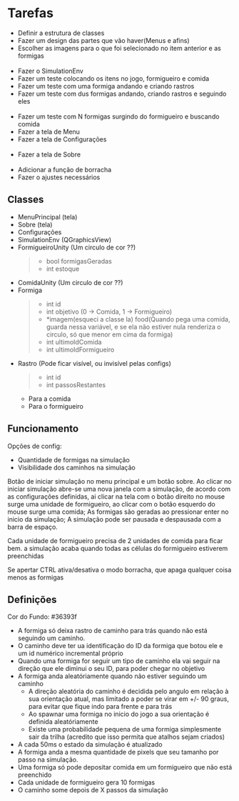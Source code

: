 # Tarefas

- Definir a estrutura de classes
- Fazer um design das partes que vão haver(Menus e afins)
- Escolher as imagens para o que foi selecionado no item anterior e as formigas</br></br>
- Fazer o SimulationEnv
- Fazer um teste colocando os itens no jogo, formigueiro e comida
- Fazer um teste com uma formiga andando e criando rastros
- Fazer um teste com dus formigas andando, criando rastros e seguindo eles</br></br>
- Fazer um teste com N formigas surgindo do formigueiro e buscando comida
- Fazer a tela de Menu
- Fazer a tela de Configurações</br></br>
- Fazer a tela de Sobre</br></br>
- Adicionar a função de borracha
- Fazer o ajustes necessários

## Classes

- MenuPrincipal (tela)
- Sobre (tela)
- Configurações
- SimulationEnv (QGraphicsView)
- FormigueiroUnity (Um circulo de cor ??)
  > - bool formigasGeradas
  > - int estoque
- ComidaUnity (Um circulo de cor ??)
- Formiga
  > - int id
  > - int objetivo (0 -> Comida, 1 -> Formigueiro)
  > - \*imagem(esqueci a classe la) food(Quando pega uma comida, guarda nessa variável, e se ela não estiver nula renderiza o circulo, só que menor em cima da formiga)
  > - int ultimoIdComida
  > - int ultimoIdFormigueiro
- Rastro (Pode ficar visível, ou invisível pelas configs)
  > - int id
  > - int passosRestantes
  - Para a comida
  - Para o formigueiro

## Funcionamento

Opções de config:

- Quantidade de formigas na simulação
- Visibilidade dos caminhos na simulação

Botão de iniciar simulação no menu principal e um botão sobre. Ao clicar no iniciar simulação abre-se uma nova janela com a simulação, de acordo com as configurações definidas, ai clicar na tela com o botão direito no mouse surge uma unidade de formigueiro, ao clicar com o botão esquerdo do mouse surge uma comida; As formigas são geradas ao pressionar enter no inicio da simulação; A simulação pode ser pausada e despausada com a barra de espaço.

Cada unidade de formigueiro precisa de 2 unidades de comida para ficar bem. a simulação acaba quando todas as células do formigueiro estiverem preenchidas

Se apertar CTRL ativa/desativa o modo borracha, que apaga qualquer coisa menos as formigas

## Definições

Cor do Fundo: #36393f

- A formiga só deixa rastro de caminho para trás quando não está seguindo um caminho.
- O caminho deve ter ua identificação do ID da formiga que botou ele e um id numérico incremental próprio
- Quando uma formiga for seguir um tipo de caminho ela vai seguir na direção que ele diminui o seu ID, para poder chegar no objetivo
- A formiga anda aleatóriamente quando não estiver seguindo um caminho
  - A direção aleatória do caminho é decidida pelo angulo em relação à sua orientação atual, mas limitado a poder se virar em +/- 90 graus, para evitar que fique indo para frente e para trás
  - Ao spawnar uma formiga no inicio do jogo a sua orientação é definida aleatóriamente
  - Existe uma probabilidade pequena de uma formiga simplesmente sair da trilha (acredito que isso permita que atalhos sejam criados)
- A cada 50ms o estado da simulação é atualizado
- A formiga anda a mesma quantidade de pixels que seu tamanho por passo na simulação.
- Uma formiga só pode depositar comida em um formigueiro que não está preenchido
- Cada unidade de formigueiro gera 10 formigas
- O caminho some depois de X passos da simulação
